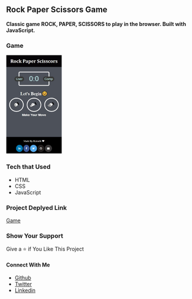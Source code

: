 ## Rock Paper Scissors Game
**Classic game ROCK, PAPER, SCISSORS to play in the browser. Built with JavaScript.**
<div>
<h3 >Game </h3>
<img  src="Phone.jpg" alt="DesktopView" width = "30%">
<div>

### Tech that Used
* HTML
* CSS
* JavaScript
### Project Deplyed Link

[Game](http://rishabh.study/Rock_Paper_Scisscors/)

### Show Your Support
Give a ⭐ if You Like This Project

#### Connect With Me
* [Github](https://github.com/rishabhrathore055)
* [Twitter](https://twitter.com/rishabh_055)
* [Linkedin](https://www.linkedin.com/in/rishabhrathore)

